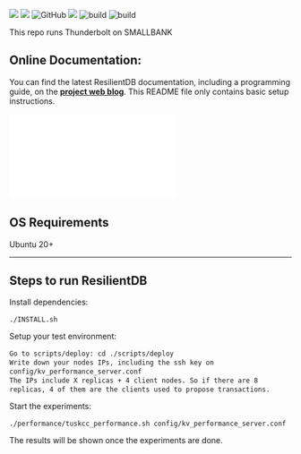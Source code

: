 ![](https://img.shields.io/badge/language-c++-orange.svg)
![](https://img.shields.io/badge/platform-Ubuntu20.0+-lightgrey.svg)
![GitHub](https://img.shields.io/github/license/resilientdb/resilientdb)
![](https://github.com/msadoghi/nexres/blob/image-data/badge.svg)
![build](https://github.com/msadoghi/nexres/workflows/bazel-build%20CI/badge.svg)
![build](https://github.com/msadoghi/nexres/workflows/Unite%20Test/badge.svg)



This repo runs Thunderbolt on SMALLBANK


## Online Documentation:

You can find the latest ResilientDB documentation, including a programming guide, on the **[project web blog](https://blog.resilientdb.com/archive.html?tag=NexRes)**. This README file only contains basic setup instructions.

![Nexres](./img/nexres.pdf)

## OS Requirements
Ubuntu 20+

---

## Steps to run ResilientDB

Install dependencies:

    ./INSTALL.sh

Setup your test environment:

	Go to scripts/deploy: cd ./scripts/deploy
	Write down your nodes IPs, including the ssh key on config/kv_performance_server.conf
	The IPs include X replicas + 4 client nodes. So if there are 8 replicas, 4 of them are the clients used to propose transactions.

Start the experiments:

	./performance/tuskcc_performance.sh config/kv_performance_server.conf


The results will be shown once the experiments are done.

